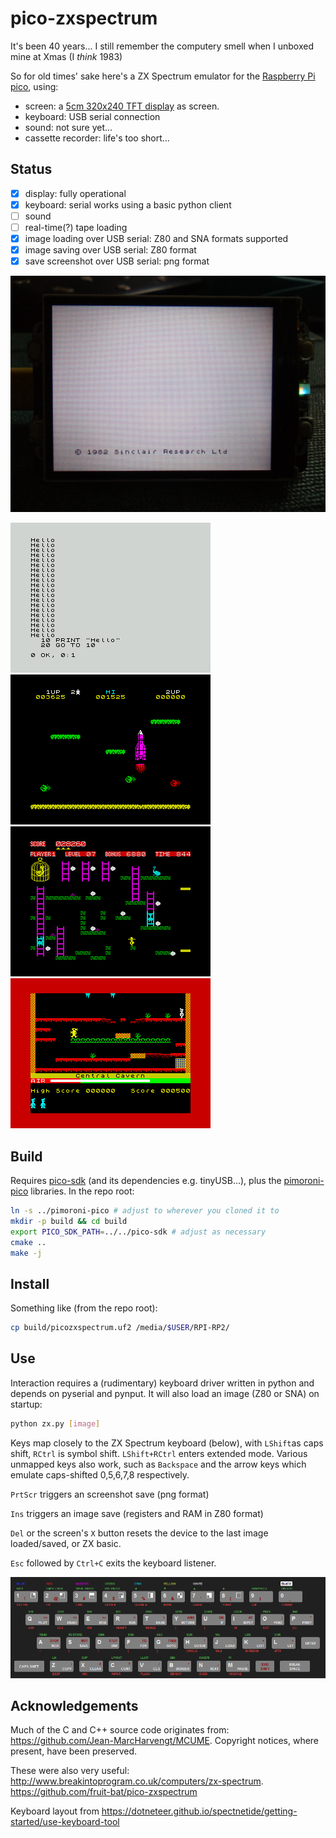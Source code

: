 # pico-zxspectrum

It's been 40 years... I still remember the computery smell when I unboxed mine at Xmas (I *think* 1983)

So for old times' sake here's a ZX Spectrum emulator for the [Raspberry Pi pico](https://www.raspberrypi.com/documentation/microcontrollers/raspberry-pi-pico.html), using:

- screen: a [5cm 320x240 TFT display](https://shop.pimoroni.com/products/pico-display-pack-2-0?variant=39374122582099) as screen.
- keyboard: USB serial connection
- sound: not sure yet...
- cassette recorder: life's too short...

## Status

- [X] display: fully operational
- [X] keyboard: serial works using a basic python client
- [ ] sound
- [ ] real-time(?) tape loading
- [X] image loading over USB serial: Z80 and SNA formats supported
- [X] image saving over USB serial: Z80 format
- [X] save screenshot over USB serial: png format

![boot](./doc/boot.jpg)

![basic](./doc/basic.png) ![jetpac](./doc/jetpac.png)
![chegg](./doc/chegg.png) ![manic](./doc/manic.png)


## Build

Requires [pico-sdk](https://github.com/raspberrypi/pico-sdk) (and its dependencies e.g. tinyUSB...), plus the [pimoroni-pico](https://github.com/pimoroni/pimoroni-pico) libraries. In the repo root:

```sh
ln -s ../pimoroni-pico # adjust to wherever you cloned it to
mkdir -p build && cd build
export PICO_SDK_PATH=../../pico-sdk # adjust as necessary
cmake ..
make -j
```

## Install

Something like (from the repo root):

```sh
cp build/picozxspectrum.uf2 /media/$USER/RPI-RP2/
```

## Use

Interaction requires a (rudimentary) keyboard driver written in python and depends on pyserial and pynput. It will also load an image (Z80 or SNA) on startup:

```sh
python zx.py [image]
```

Keys map closely to the ZX Spectrum keyboard (below), with `LShift`as caps shift, `RCtrl` is symbol shift. `LShift+RCtrl` enters extended mode. Various unmapped keys also work, such as `Backspace` and the arrow keys which emulate caps-shifted 0,5,6,7,8 respectively.

`PrtScr` triggers an screenshot save (png format)

`Ins` triggers an image save (registers and RAM in Z80 format)

`Del` or the screen's `X` button resets the device to the last image loaded/saved, or ZX basic.

`Esc` followed by `Ctrl+C` exits the keyboard listener.

![spectrum-48-keyboard](./doc/spectrum-48-keyboard.png)

## Acknowledgements

Much of the C and C++ source code originates from: https://github.com/Jean-MarcHarvengt/MCUME. Copyright notices, where present, have been preserved.

These were also very useful:
http://www.breakintoprogram.co.uk/computers/zx-spectrum.
https://github.com/fruit-bat/pico-zxspectrum


Keyboard layout from https://dotneteer.github.io/spectnetide/getting-started/use-keyboard-tool
